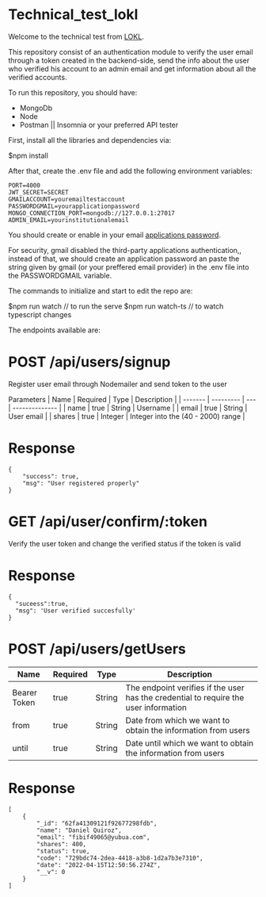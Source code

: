 # Technical_test_lokl

Welcome to the technical test from [LOKL](https://lokl.life/).

This repository consist of an authentication module to verify the user email through a token created in the backend-side, send the info about the user who verified his account to an admin email and get information about all the verified accounts.

To run this repository, you should have:

* MongoDb 
* Node
* Postman || Insomnia or your preferred API tester

First, install all the libraries and dependencies via:

 $npm install
 
After that, create the .env file and add the following environment variables:

```
PORT=4000
JWT_SECRET=SECRET
GMAILACCOUNT=youremailtestaccount
PASSWORDGMAIL=yourapplicationpassword
MONGO_CONNECTION_PORT=mongodb://127.0.0.1:27017
ADMIN_EMAIL=yourinstitutionalemail
```

You should create or enable in your email [applications password](https://support.google.com/accounts/answer/185833?hl=en).

For security, gmail disabled the third-party applications authentication,, instead of that, we should create an application password an paste the string given by gmail (or your preffered email provider) in the .env file into the PASSWORDGMAIL variable.



The commands to initialize and start to edit the repo are:

$npm run watch // to run the serve
$npm run watch-ts // to watch typescript changes

The endpoints available are:

# POST /api/users/signup
Register user email through Nodemailer and send token to the user

Parameters
| Name    | Required  | Type  | Description |
| ------- | --------- | --- | -------------- |
| name    | true      | String | Username |
| email   | true      | String | User email |
| shares   | true      | Integer |  Integer into the (40 - 2000) range |

# Response

```
{
	"success": true,
	"msg": "User registered properly"
}
```

# GET /api/user/confirm/:token
Verify the user token and change the verified status if the token is valid

# Response
```
{
  "suceess":true,
  "msg": 'User verified succesfully'
}
```

# POST /api/users/getUsers

| Name    | Required  | Type  | Description |
| ------- | --------- | --- | -------------- |
| Bearer Token    | true      | String | The endpoint verifies if the user has the credential to require the user information |
| from   | true      | String | Date from which we want to obtain the information from users |
| until   | true      | String |  Date until which we want to obtain the information from users |


# Response

```
[
	{
		"_id": "62fa41309121f92677298fdb",
		"name": "Daniel Quiroz",
		"email": "fibif49065@yubua.com",
		"shares": 400,
		"status": true,
		"code": "729bdc74-2dea-4418-a3b8-1d2a7b3e7310",
		"date": "2022-04-15T12:50:56.274Z",
		"__v": 0
	}
]
```
